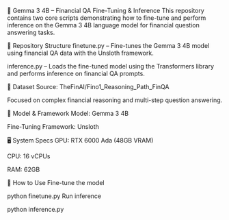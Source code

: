 🧠 Gemma 3 4B – Financial QA Fine-Tuning & Inference
This repository contains two core scripts demonstrating how to fine-tune and perform inference on the Gemma 3 4B language model for financial question answering tasks.

📂 Repository Structure
finetune.py – Fine-tunes the Gemma 3 4B model using financial QA data with the Unsloth framework.

inference.py – Loads the fine-tuned model using the Transformers library and performs inference on financial QA prompts.

🧾 Dataset
Source: TheFinAI/Fino1_Reasoning_Path_FinQA

Focused on complex financial reasoning and multi-step question answering.

🧰 Model & Framework
Model: Gemma 3 4B

Fine-Tuning Framework: Unsloth

🖥️ System Specs
GPU: RTX 6000 Ada (48GB VRAM)

CPU: 16 vCPUs

RAM: 62GB

🚀 How to Use
Fine-tune the model

python finetune.py
Run inference

python inference.py

